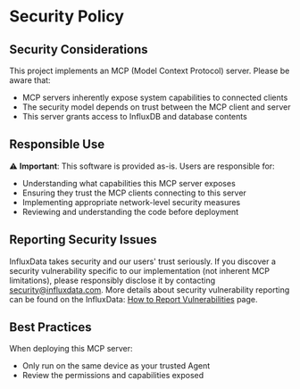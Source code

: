 # Security Policy

## Security Considerations

This project implements an MCP (Model Context Protocol) server. Please be aware that:

- MCP servers inherently expose system capabilities to connected clients
- The security model depends on trust between the MCP client and server
- This server grants access to InfluxDB and database contents

## Responsible Use

⚠️ **Important**: This software is provided as-is. Users are responsible for:

- Understanding what capabilities this MCP server exposes
- Ensuring they trust the MCP clients connecting to this server
- Implementing appropriate network-level security measures
- Reviewing and understanding the code before deployment

## Reporting Security Issues

InfluxData takes security and our users' trust seriously.
If you discover a security vulnerability specific to our implementation (not inherent MCP limitations),
please responsibly disclose it by contacting security@influxdata.com.
More details about security vulnerability reporting can be found on the InfluxData:
[How to Report Vulnerabilities](https://www.influxdata.com/how-to-report-security-vulnerabilities/) page.


## Best Practices

When deploying this MCP server:
- Only run on the same device as your trusted Agent
- Review the permissions and capabilities exposed
